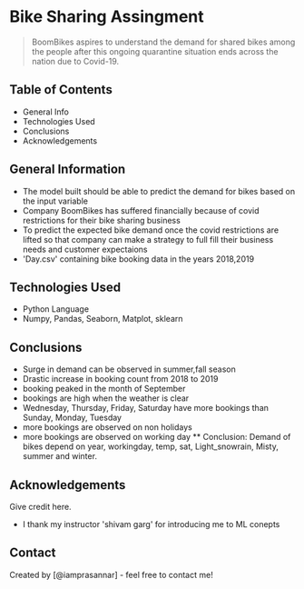 # Bike Sharing Assingment
> BoomBikes aspires to understand the demand for shared bikes among the people after this ongoing quarantine situation ends across the nation due to Covid-19. 

## Table of Contents
* General Info
* Technologies Used
* Conclusions
* Acknowledgements


## General Information
- The model built should be able to predict the demand for bikes based on the input variable
- Company BoomBikes has suffered financially because of covid restrictions for their bike sharing business
- To predict the expected bike demand once the covid restrictions are lifted so that company can make a strategy to full fill their business needs and customer expectaions
- 'Day.csv' containing bike booking data in the years 2018,2019 


## Technologies Used
- Python Language
- Numpy, Pandas, Seaborn, Matplot, sklearn


## Conclusions
* Surge in demand can be observed in summer,fall season
* Drastic increase in booking count from 2018 to 2019
* booking peaked in the month of September
* bookings are high when the weather is clear
* Wednesday, Thursday, Friday, Saturday have more bookings than Sunday, Monday, Tuesday
* more bookings are observed on non holidays
* more bookings are observed on working day
** Conclusion: Demand of bikes depend on year, workingday, temp, sat, Light_snowrain, Misty, summer and winter.

## Acknowledgements
Give credit here.
- I thank my instructor 'shivam garg' for introducing me to ML conepts

## Contact
Created by [@iamprasannar] - feel free to contact me!